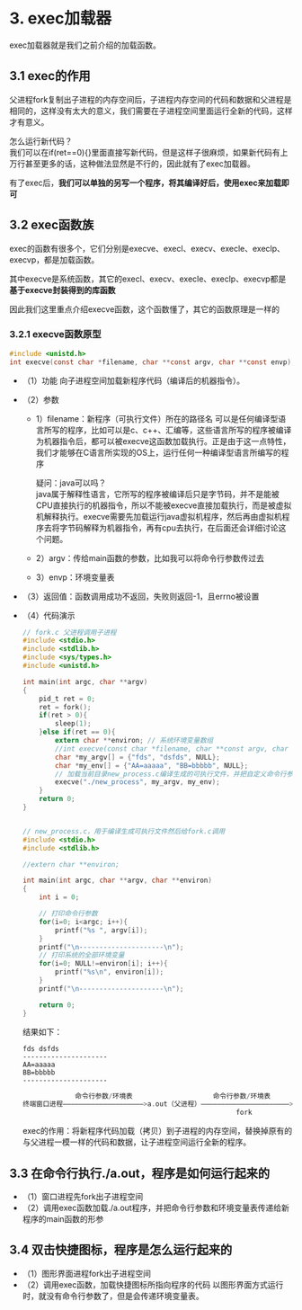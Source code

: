 # 3. exec加载器

exec加载器就是我们之前介绍的加载函数。

## 3.1 exec的作用

父进程fork复制出子进程的内存空间后，子进程内存空间的代码和数据和父进程是相同的，这样没有太大的意义，我们需要在子进程空间里面运行全新的代码，这样才有意义。

怎么运行新代码？  
我们可以在if(ret==0){}里面直接写新代码，但是这样子很麻烦，如果新代码有上万行甚至更多的话，这种做法显然是不行的，因此就有了exec加载器。

有了exec后，**我们可以单独的另写一个程序，将其编译好后，使用exec来加载即可**

## 3.2 exec函数族

exec的函数有很多个，它们分别是execve、execl、execv、execle、execlp、execvp，都是加载函数。

其中execve是系统函数，其它的execl、execv、execle、execlp、execvp都是**基于execve封装得到的库函数**

因此我们这里重点介绍execve函数，这个函数懂了，其它的函数原理是一样的

### 3.2.1 execve函数原型

```c
#include <unistd.h>
int execve(const char *filename, char **const argv, char **const envp);
```

+ （1）功能
    向子进程空间加载新程序代码（编译后的机器指令）。
+ （2）参数  
  + 1）filename：新程序（可执行文件）所在的路径名
    可以是任何编译型语言所写的程序，比如可以是c、c++、汇编等，这些语言所写的程序被编译为机器指令后，都可以被execve这函数加载执行。正是由于这一点特性，我们才能够在C语言所实现的OS上，运行任何一种编译型语言所编写的程序

    疑问：java可以吗？  
    java属于解释性语言，它所写的程序被编译后只是字节码，并不是能被CPU直接执行的机器指令，所以不能被execve直接加载执行，而是被虚拟机解释执行。execve需要先加载运行java虚拟机程序，然后再由虚拟机程序去将字节码解释为机器指令，再有cpu去执行，在后面还会详细讨论这个问题。

  + 2）argv：传给main函数的参数，比如我可以将命令行参数传过去
  + 3）envp：环境变量表

+ （3）返回值：函数调用成功不返回，失败则返回-1，且errno被设置
+ （4）代码演示

    ```c
    // fork.c 父进程调用子进程
    #include <stdio.h>
    #include <stdlib.h>
    #include <sys/types.h>
    #include <unistd.h>

    int main(int argc, char **argv)
    {
        pid_t ret = 0;
        ret = fork();
        if(ret > 0){
            sleep(1);
        }else if(ret == 0){
            extern char **environ; // 系统环境变量数组
            //int execve(const char *filename, char **const argv, char **const envp);
            char *my_argv[] = {"fds", "dsfds", NULL};
            char *my_env[] = {"AA=aaaaa", "BB=bbbbb", NULL};
            // 加载当前目录new_process.c编译生成的可执行文件，并把自定义命令行参数和全局变量传进去
            execve("./new_process", my_argv, my_env);
        }
        return 0;
    }
    ```

    ```c

    // new_process.c，用于编译生成可执行文件然后给fork.c调用
    #include <stdio.h>
    #include <stdlib.h>

    //extern char **environ;

    int main(int argc, char **argv, char **environ)
    {
        int i = 0;

        // 打印命令行参数
        for(i=0; i<argc; i++){
            printf("%s ", argv[i]);
        }
        printf("\n---------------------\n");
        // 打印系统的全部环境变量
        for(i=0; NULL!=environ[i]; i++){
            printf("%s\n", environ[i]);
        }
        printf("\n---------------------\n");

        return 0;
    }
    ```

    结果如下：

    ```shell
    fds dsfds
    ---------------------
    AA=aaaaa
    BB=bbbbb
    ---------------------
    ```

    ```c
                 命令行参数/环境表                    命令行参数/环境表                  命令行参数/环境表
    终端窗口进程————————————————————>a.out（父进程）——————————————————————>a.out（子进程）————————————————>新程序
                                                         fork                             exec
    ```

  exec的作用：将新程序代码加载（拷贝）到子进程的内存空间，替换掉原有的与父进程一模一样的代码和数据，让子进程空间运行全新的程序。

## 3.3 在命令行执行./a.out，程序是如何运行起来的

+ （1）窗口进程先fork出子进程空间
+ （2）调用exec函数加载./a.out程序，并把命令行参数和环境变量表传递给新程序的main函数的形参

## 3.4 双击快捷图标，程序是怎么运行起来的

+ （1）图形界面进程fork出子进程空间
+ （2）调用exec函数，加载快捷图标所指向程序的代码
  以图形界面方式运行时，就没有命令行参数了，但是会传递环境变量表。
